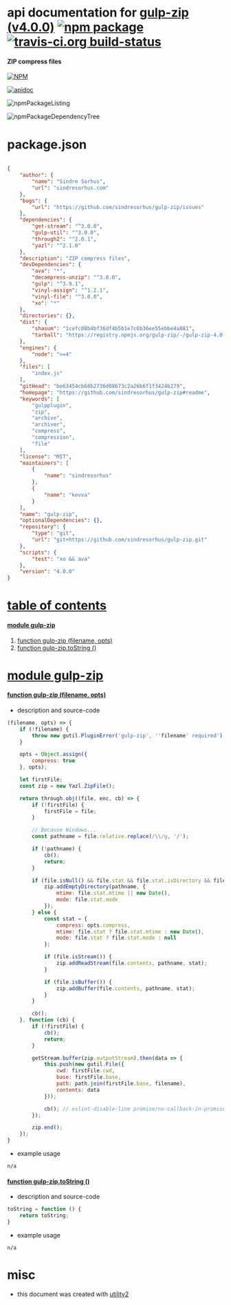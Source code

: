 # api documentation for  [gulp-zip (v4.0.0)](https://github.com/sindresorhus/gulp-zip#readme)  [![npm package](https://img.shields.io/npm/v/npmdoc-gulp-zip.svg?style=flat-square)](https://www.npmjs.org/package/npmdoc-gulp-zip) [![travis-ci.org build-status](https://api.travis-ci.org/npmdoc/node-npmdoc-gulp-zip.svg)](https://travis-ci.org/npmdoc/node-npmdoc-gulp-zip)
#### ZIP compress files

[![NPM](https://nodei.co/npm/gulp-zip.png?downloads=true&downloadRank=true&stars=true)](https://www.npmjs.com/package/gulp-zip)

[![apidoc](https://npmdoc.github.io/node-npmdoc-gulp-zip/build/screenCapture.buildCi.browser.apidoc.html.png)](https://npmdoc.github.io/node-npmdoc-gulp-zip/build/apidoc.html)

![npmPackageListing](https://npmdoc.github.io/node-npmdoc-gulp-zip/build/screenCapture.npmPackageListing.svg)

![npmPackageDependencyTree](https://npmdoc.github.io/node-npmdoc-gulp-zip/build/screenCapture.npmPackageDependencyTree.svg)



# package.json

```json

{
    "author": {
        "name": "Sindre Sorhus",
        "url": "sindresorhus.com"
    },
    "bugs": {
        "url": "https://github.com/sindresorhus/gulp-zip/issues"
    },
    "dependencies": {
        "get-stream": "^3.0.0",
        "gulp-util": "^3.0.0",
        "through2": "^2.0.1",
        "yazl": "^2.1.0"
    },
    "description": "ZIP compress files",
    "devDependencies": {
        "ava": "*",
        "decompress-unzip": "^3.0.0",
        "gulp": "^3.9.1",
        "vinyl-assign": "^1.2.1",
        "vinyl-file": "^3.0.0",
        "xo": "*"
    },
    "directories": {},
    "dist": {
        "shasum": "1cefc08b4bf36df4b5b1e7c6b36ee55ebbe4a881",
        "tarball": "https://registry.npmjs.org/gulp-zip/-/gulp-zip-4.0.0.tgz"
    },
    "engines": {
        "node": ">=4"
    },
    "files": [
        "index.js"
    ],
    "gitHead": "be63454cb68b2736d08673c2a26b6f1f3424b279",
    "homepage": "https://github.com/sindresorhus/gulp-zip#readme",
    "keywords": [
        "gulpplugin",
        "zip",
        "archive",
        "archiver",
        "compress",
        "compression",
        "file"
    ],
    "license": "MIT",
    "maintainers": [
        {
            "name": "sindresorhus"
        },
        {
            "name": "kevva"
        }
    ],
    "name": "gulp-zip",
    "optionalDependencies": {},
    "repository": {
        "type": "git",
        "url": "git+https://github.com/sindresorhus/gulp-zip.git"
    },
    "scripts": {
        "test": "xo && ava"
    },
    "version": "4.0.0"
}
```



# <a name="apidoc.tableOfContents"></a>[table of contents](#apidoc.tableOfContents)

#### [module gulp-zip](#apidoc.module.gulp-zip)
1.  [function <span class="apidocSignatureSpan"></span>gulp-zip (filename, opts)](#apidoc.element.gulp-zip.gulp-zip)
1.  [function <span class="apidocSignatureSpan">gulp-zip.</span>toString ()](#apidoc.element.gulp-zip.toString)



# <a name="apidoc.module.gulp-zip"></a>[module gulp-zip](#apidoc.module.gulp-zip)

#### <a name="apidoc.element.gulp-zip.gulp-zip"></a>[function <span class="apidocSignatureSpan"></span>gulp-zip (filename, opts)](#apidoc.element.gulp-zip.gulp-zip)
- description and source-code
```javascript
(filename, opts) => {
	if (!filename) {
		throw new gutil.PluginError('gulp-zip', ''filename' required');
	}

	opts = Object.assign({
		compress: true
	}, opts);

	let firstFile;
	const zip = new Yazl.ZipFile();

	return through.obj((file, enc, cb) => {
		if (!firstFile) {
			firstFile = file;
		}

		// Because Windows...
		const pathname = file.relative.replace(/\\/g, '/');

		if (!pathname) {
			cb();
			return;
		}

		if (file.isNull() && file.stat && file.stat.isDirectory && file.stat.isDirectory()) {
			zip.addEmptyDirectory(pathname, {
				mtime: file.stat.mtime || new Date(),
				mode: file.stat.mode
			});
		} else {
			const stat = {
				compress: opts.compress,
				mtime: file.stat ? file.stat.mtime : new Date(),
				mode: file.stat ? file.stat.mode : null
			};

			if (file.isStream()) {
				zip.addReadStream(file.contents, pathname, stat);
			}

			if (file.isBuffer()) {
				zip.addBuffer(file.contents, pathname, stat);
			}
		}

		cb();
	}, function (cb) {
		if (!firstFile) {
			cb();
			return;
		}

		getStream.buffer(zip.outputStream).then(data => {
			this.push(new gutil.File({
				cwd: firstFile.cwd,
				base: firstFile.base,
				path: path.join(firstFile.base, filename),
				contents: data
			}));

			cb(); // eslint-disable-line promise/no-callback-in-promise
		});

		zip.end();
	});
}
```
- example usage
```shell
n/a
```

#### <a name="apidoc.element.gulp-zip.toString"></a>[function <span class="apidocSignatureSpan">gulp-zip.</span>toString ()](#apidoc.element.gulp-zip.toString)
- description and source-code
```javascript
toString = function () {
    return toString;
}
```
- example usage
```shell
n/a
```



# misc
- this document was created with [utility2](https://github.com/kaizhu256/node-utility2)
